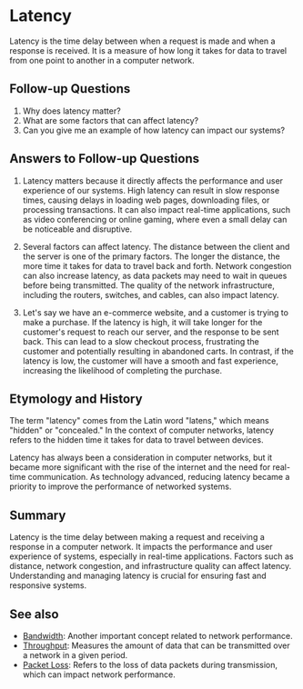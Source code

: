 # Latency

Latency is the time delay between when a request is made and when a response
is received. It is a measure of how long it takes for data to travel from one
point to another in a computer network.

## Follow-up Questions

1. Why does latency matter?
2. What are some factors that can affect latency?
3. Can you give me an example of how latency can impact our systems?

## Answers to Follow-up Questions

1. Latency matters because it directly affects the performance and user
   experience of our systems. High latency can result in slow response times,
   causing delays in loading web pages, downloading files, or processing
   transactions. It can also impact real-time applications, such as video
   conferencing or online gaming, where even a small delay can be noticeable
   and disruptive.

2. Several factors can affect latency. The distance between the client and the
   server is one of the primary factors. The longer the distance, the more time
   it takes for data to travel back and forth. Network congestion can also
   increase latency, as data packets may need to wait in queues before being
   transmitted. The quality of the network infrastructure, including the
   routers, switches, and cables, can also impact latency.

3. Let's say we have an e-commerce website, and a customer is trying to make a
   purchase. If the latency is high, it will take longer for the customer's
   request to reach our server, and the response to be sent back. This can lead
   to a slow checkout process, frustrating the customer and potentially
   resulting in abandoned carts. In contrast, if the latency is low, the
   customer will have a smooth and fast experience, increasing the likelihood
   of completing the purchase.

## Etymology and History

The term "latency" comes from the Latin word "latens," which means "hidden" or
"concealed." In the context of computer networks, latency refers to the hidden
time it takes for data to travel between devices.

Latency has always been a consideration in computer networks, but it became
more significant with the rise of the internet and the need for real-time
communication. As technology advanced, reducing latency became a priority to
improve the performance of networked systems.

## Summary

Latency is the time delay between making a request and receiving a response in
a computer network. It impacts the performance and user experience of systems,
especially in real-time applications. Factors such as distance, network
congestion, and infrastructure quality can affect latency. Understanding and
managing latency is crucial for ensuring fast and responsive systems.

## See also

- [Bandwidth](?concept=bandwidth&specialist_role=Software+architect&target_audience=Manager+without+much+technical+background):
  Another important concept related to network performance.
- [Throughput](?concept=throughput&specialist_role=Software+architect&target_audience=Manager+without+much+technical+background):
  Measures the amount of data that can be transmitted over a network in a given
  period.
- [Packet Loss](?concept=packet+loss&specialist_role=Software+architect&target_audience=Manager+without+much+technical+background):
  Refers to the loss of data packets during transmission, which can impact
  network performance.